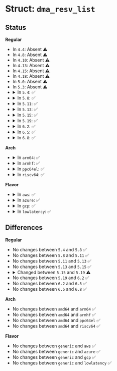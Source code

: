 # Struct: <code>dma_resv_list</code>

## Status
<b>Regular</b>
<ul>
<li>
In <code>4.4</code>: Absent ⚠️
</li>
<li>
In <code>4.8</code>: Absent ⚠️
</li>
<li>
In <code>4.10</code>: Absent ⚠️
</li>
<li>
In <code>4.13</code>: Absent ⚠️
</li>
<li>
In <code>4.15</code>: Absent ⚠️
</li>
<li>
In <code>4.18</code>: Absent ⚠️
</li>
<li>
In <code>5.0</code>: Absent ⚠️
</li>
<li>
In <code>5.3</code>: Absent ⚠️
</li>
<li>
<details>
<summary>In <code>5.4</code>: ✅</summary>

```c
struct dma_resv_list {
    struct callback_head rcu;
    u32 shared_count;
    u32 shared_max;
    struct dma_fence * shared[0];
};
```
</details>
</li>
<li>
<details>
<summary>In <code>5.8</code>: ✅</summary>

```c
struct dma_resv_list {
    struct callback_head rcu;
    u32 shared_count;
    u32 shared_max;
    struct dma_fence * shared[0];
};
```
</details>
</li>
<li>
<details>
<summary>In <code>5.11</code>: ✅</summary>

```c
struct dma_resv_list {
    struct callback_head rcu;
    u32 shared_count;
    u32 shared_max;
    struct dma_fence * shared[0];
};
```
</details>
</li>
<li>
<details>
<summary>In <code>5.13</code>: ✅</summary>

```c
struct dma_resv_list {
    struct callback_head rcu;
    u32 shared_count;
    u32 shared_max;
    struct dma_fence * shared[0];
};
```
</details>
</li>
<li>
<details>
<summary>In <code>5.15</code>: ✅</summary>

```c
struct dma_resv_list {
    struct callback_head rcu;
    u32 shared_count;
    u32 shared_max;
    struct dma_fence * shared[0];
};
```
</details>
</li>
<li>
<details>
<summary>In <code>5.19</code>: ✅</summary>

```c
struct dma_resv_list {
    struct callback_head rcu;
    u32 num_fences;
    u32 max_fences;
    struct dma_fence * table[0];
};
```
</details>
</li>
<li>
<details>
<summary>In <code>6.2</code>: ✅</summary>

```c
struct dma_resv_list {
    struct callback_head rcu;
    u32 num_fences;
    u32 max_fences;
    struct dma_fence * table[0];
};
```
</details>
</li>
<li>
<details>
<summary>In <code>6.5</code>: ✅</summary>

```c
struct dma_resv_list {
    struct callback_head rcu;
    u32 num_fences;
    u32 max_fences;
    struct dma_fence * table[0];
};
```
</details>
</li>
<li>
<details>
<summary>In <code>6.8</code>: ✅</summary>

```c
struct dma_resv_list {
    struct callback_head rcu;
    u32 num_fences;
    u32 max_fences;
    struct dma_fence * table[0];
};
```
</details>
</li>
</ul>
<b>Arch</b>
<ul>
<li>
<details>
<summary>In <code>arm64</code>: ✅</summary>

```c
struct dma_resv_list {
    struct callback_head rcu;
    u32 shared_count;
    u32 shared_max;
    struct dma_fence * shared[0];
};
```
</details>
</li>
<li>
<details>
<summary>In <code>armhf</code>: ✅</summary>

```c
struct dma_resv_list {
    struct callback_head rcu;
    u32 shared_count;
    u32 shared_max;
    struct dma_fence * shared[0];
};
```
</details>
</li>
<li>
<details>
<summary>In <code>ppc64el</code>: ✅</summary>

```c
struct dma_resv_list {
    struct callback_head rcu;
    u32 shared_count;
    u32 shared_max;
    struct dma_fence * shared[0];
};
```
</details>
</li>
<li>
<details>
<summary>In <code>riscv64</code>: ✅</summary>

```c
struct dma_resv_list {
    struct callback_head rcu;
    u32 shared_count;
    u32 shared_max;
    struct dma_fence * shared[0];
};
```
</details>
</li>
</ul>
<b>Flavor</b>
<ul>
<li>
<details>
<summary>In <code>aws</code>: ✅</summary>

```c
struct dma_resv_list {
    struct callback_head rcu;
    u32 shared_count;
    u32 shared_max;
    struct dma_fence * shared[0];
};
```
</details>
</li>
<li>
<details>
<summary>In <code>azure</code>: ✅</summary>

```c
struct dma_resv_list {
    struct callback_head rcu;
    u32 shared_count;
    u32 shared_max;
    struct dma_fence * shared[0];
};
```
</details>
</li>
<li>
<details>
<summary>In <code>gcp</code>: ✅</summary>

```c
struct dma_resv_list {
    struct callback_head rcu;
    u32 shared_count;
    u32 shared_max;
    struct dma_fence * shared[0];
};
```
</details>
</li>
<li>
<details>
<summary>In <code>lowlatency</code>: ✅</summary>

```c
struct dma_resv_list {
    struct callback_head rcu;
    u32 shared_count;
    u32 shared_max;
    struct dma_fence * shared[0];
};
```
</details>
</li>
</ul>

## Differences
<b>Regular</b>
<ul>
<li>
No changes between <code>5.4</code> and <code>5.8</code> ✅
</li>
<li>
No changes between <code>5.8</code> and <code>5.11</code> ✅
</li>
<li>
No changes between <code>5.11</code> and <code>5.13</code> ✅
</li>
<li>
No changes between <code>5.13</code> and <code>5.15</code> ✅
</li>
<li>
<details>
<summary>Changed between <code>5.15</code> and <code>5.19</code> ⚠️</summary>
<ul>
<li>
<b>Field added. </b>
<code>u32 num_fences</code>
</li>
<li>
<b>Field added. </b>
<code>u32 max_fences</code>
</li>
<li>
<b>Field added. </b>
<code>struct dma_fence * table[0]</code>
</li>
<li>
<b>Field removed. </b>
<code>u32 shared_count</code>
</li>
<li>
<b>Field removed. </b>
<code>u32 shared_max</code>
</li>
<li>
<b>Field removed. </b>
<code>struct dma_fence * shared[0]</code>
</li>
</ul>
</details>
</li>
<li>
No changes between <code>5.19</code> and <code>6.2</code> ✅
</li>
<li>
No changes between <code>6.2</code> and <code>6.5</code> ✅
</li>
<li>
No changes between <code>6.5</code> and <code>6.8</code> ✅
</li>
</ul>
<b>Arch</b>
<ul>
<li>
No changes between <code>amd64</code> and <code>arm64</code> ✅
</li>
<li>
No changes between <code>amd64</code> and <code>armhf</code> ✅
</li>
<li>
No changes between <code>amd64</code> and <code>ppc64el</code> ✅
</li>
<li>
No changes between <code>amd64</code> and <code>riscv64</code> ✅
</li>
</ul>
<b>Flavor</b>
<ul>
<li>
No changes between <code>generic</code> and <code>aws</code> ✅
</li>
<li>
No changes between <code>generic</code> and <code>azure</code> ✅
</li>
<li>
No changes between <code>generic</code> and <code>gcp</code> ✅
</li>
<li>
No changes between <code>generic</code> and <code>lowlatency</code> ✅
</li>
</ul>
